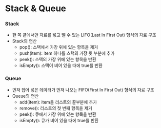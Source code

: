 # Stack & Queue
### Stack
* 한 쪽 끝에서만 자료를 넣고 뺄 수 있는 LIFO(Last In First Out) 형식의 자료 구조
* Stack의 연산
  * pop(): 스택에서 가장 위에 있는 항목을 제거
  * push(item): item 하나를 스택의 가장 윗 부분에 추가
  * peek(): 스택의 가장 위에 있는 항목을 반환
  * isEmpty(): 스택이 비어 있을 때에 true를 반환

### Queue
* 먼저 집어 넣은 데이터가 먼저 나오는 FIFO(First In First Out) 형식의 자료 구조
* Queue의 연산
  * add(item): item을 리스트의 끝부분에 추가
  * remove(): 리스트의 첫 번째 항목을 제거
  * peek(): 큐에서 가장 위에 있는 항목을 반환
  * isEmpty(): 큐가 비어 있을 때에 true를 반환
